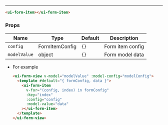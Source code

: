 ---

```html
<ui-form-item></ui-form-item>
```

### Props

| Name         | Type           | Default | Description      |
| ------------ | -------------- | ------- | ---------------- |
| `config`     | FormItemConfig | `{}`    | Form item config |
| `modelValue` | object         | `{}`    | Form model data  |

- For example

  ```html
  <ui-form-view v-model="modelValue" :model-config="modelConfig">
    <template #default="{ formConfig, data }">
      <ui-form-item
        v-for="(config, index) in formConfig"
        :key="index"
        :config="config"
        :model-value="data"
      ></ui-form-item>
    </template>
  </ui-form-view>
  ```
